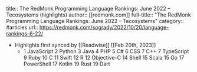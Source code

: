title:: The RedMonk Programming Language Rankings: June 2022 – Tecosystems (highlights)
author:: [[redmonk.com]]
full-title:: "The RedMonk Programming Language Rankings: June 2022 – Tecosystems"
category:: #articles
url:: https://redmonk.com/sogrady/2022/10/20/language-rankings-6-22/

- Highlights first synced by [[Readwise]] [[Feb 20th, 2023]]
	- 1 JavaScript
	  2 Python
	  3 Java
	  4 PHP
	  5 C#
	  6 CSS
	  7 C++
	  7 TypeScript
	  9 Ruby
	  10 C
	  11 Swift
	  12 R
	  12 Objective-C
	  14 Shell
	  15 Scala
	  15 Go
	  17 PowerShell
	  17 Kotlin
	  19 Rust
	  19 Dart